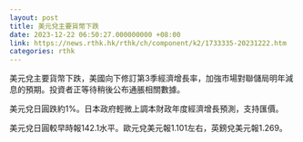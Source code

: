 ```yaml
---
layout: post
title: 美元兌主要貨幣下跌
date: 2023-12-22 06:50:27.000000000 +08:00
link: https://news.rthk.hk/rthk/ch/component/k2/1733335-20231222.htm
categories: rthk
---
```


美元兌主要貨幣下跌，美國向下修訂第3季經濟增長率，加強市場對聯儲局明年減息的預期。投資者正等待稍後公布通脹相關數據。

美元兌日圓跌約1%。日本政府輕微上調本財政年度經濟增長預測，支持匯價。

美元兌日圓較早時報142.1水平。歐元兌美元報1.101左右，英鎊兌美元報1.269。
